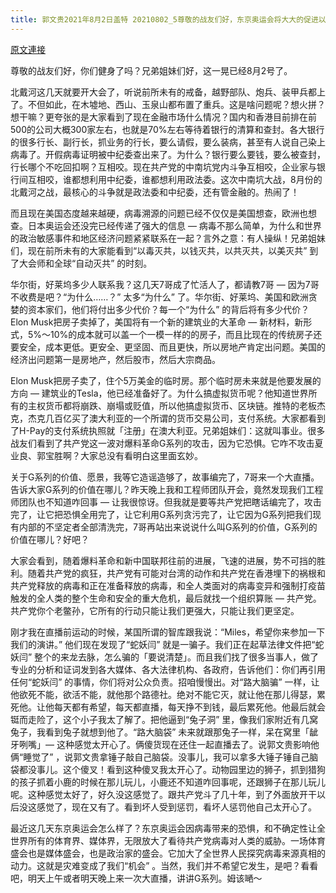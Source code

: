 ```yaml
---
title: 郭文贵2021年8月2日盖特 20210802_5尊敬的战友们好，东京奥运会将大大的促进以毒灭共！八月份的北戴河有可能政治火拼吗？
---
```


[原文連接](https://gnews.org/ThreadView/53481642)

尊敬的战友们好，你们健身了吗？兄弟姐妹们好，这一晃已经8月2号了。


北戴河这几天就要开大会了，听说前所未有的戒备，越野部队、炮兵、装甲兵都上了。不但如此，在木墟地、西山、玉泉山都布置了重兵。这是啥问题呢？想火拼？想干嘛？更夸张的是大家看到了现在金融市场什么情况？国内和香港目前排在前500的公司大概300家左右，也就是70%左右等待着银行的清算和查封。各大银行的很多行长、副行长，抓业务的行长，要么请假，要么装病，甚至有人说自己染上病毒了。开假病毒证明被中纪委查出来了。为什么？银行要么要钱，要么被查封，行长哪个不吃回扣啊？互相咬。现在共产党的中南坑党内斗争互相咬，企业家与银行间互相咬，谁都想利用中纪委，谁都想利用政法委。这次中南坑大战，8月份的北戴河之战，最核心的斗争就是政法委和中纪委，还有管金融的。热闹了！


而且现在美国态度越来越硬，病毒溯源的问题已经不仅仅是美国想查，欧洲也想查。日本奥运会还没完已经传递了强大的信息 — 病毒不那么简单，为什么和世界的政治敏感事件和地区经济问题紧紧联系在一起？言外之意：有人操纵！兄弟姐妹们，现在前所未有的大家能看到“以毒灭共，以钱灭共，以共灭共，以美灭共” 到了大会师和全球“自动灭共” 的时刻。


华尔街，好莱坞多少人联系我？这几天7哥成了忙活人了，都请教7哥 — 因为7哥不收费是吧？“为什么……？” 太多“为什么” 了。华尔街、好莱坞、美国和欧洲贪婪的资本家们，他们将付出多少代价？每一个“为什么” 的背后将有多少代价？Elon Musk把房子卖掉了，美国将有一个新的建筑业的大革命 — 新材料，新形式，5%～10%的成本就可以盖一个一模一样的的房子，而且比现在的传统房子还要安全，成本更低。更安全、更坚固、而且更快，所以房地产肯定出问题。美国的经济出问题第一是房地产，然后股市，然后大宗商品。


Elon Musk把房子卖了，住个5万美金的临时房。那个临时房未来就是他要发展的方向 — 建筑业的Tesla，他已经准备好了。为什么搞虚拟货币呢？他知道世界所有的主权货币都将崩跌、崩塌或贬值，所以他搞虚拟货币、区块链。推特的老板杰克，杰克几百亿买了澳大利亚的一个所谓的货币交易公司，支付系统。大家都看到了H-Pay的支付系统执照就「注册」在澳大利亚。兄弟姐妹们：这就叫事业。很多战友们看到了共产党这一波对爆料革命G系列的攻击，因为它恐惧。它咋不攻击夏业良、郭宝胜啊？大家总没有看明白这里面玄妙。


关于G系列的价值、愿景，我等它造谣造够了，故事编完了，7哥来一个大直播。告诉大家G系列的价值在哪儿？昨天晚上我和工程师团队开会，竟然发现我们工程师团队也不知道咋回事 — 让我很惊讶。但我就是要等共产党把瞎话编完了，攻击完了，让它把恐惧全用完了，让它利用G系列贪污完了，让它因为G系列把我们现有内部的不坚定者全部清洗完，7哥再站出来说说什么叫G系列的价值，G系列的价值在哪儿？好吧？


大家会看到，随着爆料革命和新中国联邦往前的进展，飞速的进展，势不可挡的胜利。随着共产党的疯狂，共产党有可能对台湾的动作和共产党在香港埋下的祸根和共产党释放的病毒和正在准备释放的病毒，和全人类面对的病毒变异和强制打疫苗触发的全人类的整个生命和安全的重大危机，最后就找一个组织算账 — 共产党。共产党你个老鳖孙，它所有的行动只能让我们更强大，只能让我们更坚定。


刚才我在直播前运动的时候，某国所谓的智库跟我说：“Miles，希望你来参加一下我们的演讲。” 他们现在发现了“蛇妖闫” 就是一骗子。我们正在起草法律文件把“蛇妖闫” 整个的来龙去脉，怎么骗的「要说清楚」。而且我们找了很多当事人，做了专业的分析和证词发到各大媒体、各大法律机构、各政府，告诉他们：你们再引用任何“蛇妖闫” 的事情，你们将对公众负责。招咱慢慢出。对“路大脑骗” 一样，让他欲死不能，欲活不能，就他那个路德社。绝对不能它灭，就让他在那儿得瑟，累死他。让他每天都有希望，每天都直播，每天挣不到钱，最后累死他。他最后就会铤而走险了，这个小子我太了解了。把他逼到“兔子洞” 里，像我们家附近有几窝兔子，我看到兔子就想到他了。“路大脑袋” 未来就跟那兔子一样，呆在窝里「龇牙咧嘴」— 这种感觉太开心了。俩傻货现在还住一起直播去了。说郭文贵影响他俩“睡觉了” ，说郭文贵拿锤子敲自己脑袋。没事儿，我可以拿多大锤子锤自己脑袋都没事儿。这个傻叉！看到这种傻叉我太开心了。动物园里边的狮子，抓到猎狗的孩子抓着小鹿的时候在那儿玩儿，小鹿还不知道咋回事呢，还跟狮子在那儿玩儿呢。这种感觉太好了，好久没这感觉了。跟共产党斗了几十年，到了外面放开干以后没这感觉了，现在又有了。看到坏人受到惩罚，看坏人惩罚他自己太开心了。


最近这几天东京奥运会怎么样了？东京奥运会因病毒带来的恐惧，和不确定性让全世界所有的体育界、媒体界，无限放大了看待共产党病毒对人类的威胁。一场体育盛会也是媒体盛会，也是政治家的盛会。它加大了全世界人民探究病毒来源真相的动力。这就是灾难变成了我们“机会” 。当然，我们并不希望它发生，是吧？看看吧，明天上午或者明天晚上来一次大直播，讲讲G系列。姆该嗮～
